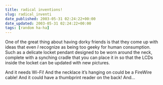 ```yaml
---
title: radical inventions!
slug: radical_inventi
date_published: 2003-05-31 02:24:22+00:00
date_updated: 2003-05-31 02:24:22+00:00
tags: [random ha-ha]
---
```

One of the great thing about having dorky friends is that they come up with ideas that even *I* recognize as being too geeky for human consumption. Such as a delicate locket pendant designed to be worn around the neck, complete with a synching cradle that you can place it in so that the LCDs inside the locket can be updated with new pictures.

And it needs Wi-Fi! And the necklace it’s hanging on could be a FireWire cable! And it could have a thumbprint reader on the back! And…
